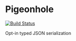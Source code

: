 # Pigeonhole

[![Build Status](https://travis-ci.org/cronofy/pigeon_hole.svg?branch=master)](https://travis-ci.org/cronofy/pigeon_hole)

Opt-in typed JSON serialization
